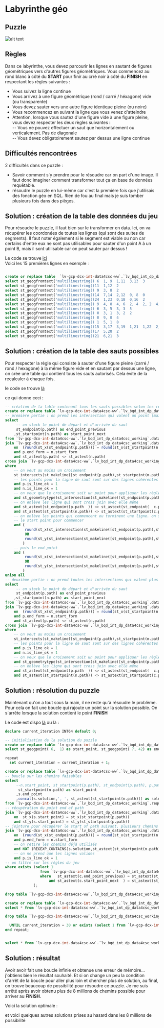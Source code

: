 # Labyrinthe géo

## Puzzle

![alt text](labyrinthe_geo.jpg)

## Règles

Dans ce labyrinthe, vous devez parcourir les lignes en sautant de figures géométriques vers d'autres figures géométriques. Vous commencez au rond blanc à côté du **START** pour finir au crré noir à côté du **FINISH** en respectant les règles suivantes : <br>
- Vous suivez la ligne continue <br>
- Vous arrivez à une figure géométrique (rond / carré / héxagone) vide (ou transparente) <br>
- Vous devez sauter vers une autre figure identique pleine (ou noire) <br>
- Vous recommencez en suivant la ligne que vous venez d'atteindre <br>
- Attention, lorsque vous sautez d'une figure vide à une figure pleine, vous devez respecter les deux règles suivantes :  <br>
-- Vous ne pouvez effectuer un saut que horizontalement ou verticalement. Pas de diagonale <br>
-- Vous devez obligatoirement sautez par dessus une ligne continue <br>

## Difficultés rencontrées

2 difficultés dans ce puzzle : <br>
- Savoir comment s'y prendre pour le résoudre car on part d'une image. Il faut donc imaginer comment transformer tout ça en base de données requêtable. 
- résoudre le puzzle en lui-même car c'est la première fois que j'utilisais des fonction géo en SQL. Rien de fou au final mais je suis tomber plusieurs fois dans des pièges.


## Solution : création de la table des données du jeu

Pour résoudre le puzzle, il faut bien sur le transformer en data. Ici, on va récupérer les coordonées de toutes les lignes (qui sont des suites de segments). Il faut noter également si le segment est viable ou non car certains d'entre eux ne sont pas utilisables pour sauter d'un point A à un point B, mais il sont utilisable car on peut sauter par dessus !

Le code se trouve [ici](https://github.com/renoriwal/puzzles/blob/main/jeux_et_enigme_visuels/labyrinthe_geo/labyrinthe_geo_data_init.sql) <br>
Voici les 15 premières lignes en exemple : <br>
```sql

create or replace table  `lv-gcp-dcx-int-data4csc-ww`.`lv_bqd_int_dp_data4csc_working`.data_geo as 
select st_geogfromtext('multilinestring(( 6  1, 9  1,11  3,13  3            ))') as path, 'R' as start_form, 'C' as end_form, 1 as is_line_ok union all
select st_geogfromtext('multilinestring((11  1,12  2                        ))') as path, 'R' as start_form, 'R' as end_form, 1 as is_line_ok union all
select st_geogfromtext('multilinestring(( 9  3, 8  2                        ))') as path, 'R' as start_form, 'R' as end_form, 1 as is_line_ok union all
select st_geogfromtext('multilinestring((14  7,14  2,12  0, 8  0            ))') as path, 'C' as start_form, 'C' as end_form, 1 as is_line_ok union all
select st_geogfromtext('multilinestring((24  1,23  0,18  0,16  2            ))') as path, 'H' as start_form, 'H' as end_form, 1 as is_line_ok union all
select st_geogfromtext('multilinestring(( 9  4, 8  4, 6  2, 4  2, 2  4, 2  7))') as path, 'C' as start_form, 'H' as end_form, 1 as is_line_ok union all
select st_geogfromtext('multilinestring(( 6  3, 5  3, 3  5                  ))') as path, 'R' as start_form, 'R' as end_form, 1 as is_line_ok union all
select st_geogfromtext('multilinestring(( 0  3, 1  3, 2  2                  ))') as path, 'R' as start_form, 'R' as end_form, 1 as is_line_ok union all
select st_geogfromtext('multilinestring(( 0  9, 0  4                        ))') as path, 'H' as start_form, 'H' as end_form, 1 as is_line_ok union all
select st_geogfromtext('multilinestring(( 1  5, 1  8                        ))') as path, 'R' as start_form, 'R' as end_form, 1 as is_line_ok union all
select st_geogfromtext('multilinestring((15  3,17  3,19  1,21  1,22  2,22  4))') as path, 'C' as start_form, 'C' as end_form, 1 as is_line_ok union all
select st_geogfromtext('multilinestring((17  5,20  2                        ))') as path, 'H' as start_form, 'H' as end_form, 1 as is_line_ok union all
select st_geogfromtext('multilinestring((21  6,21  3                        ))') as path, 'R' as start_form, 'R' as end_form, 1 as is_line_ok union all
```

## Solution : création de la table des sauts possibles 

Pour respecter la règle qui consiste à sauter d'une figure pleine (carré / rond / hexagone) à la même figure vide et en sautant par dessus une ligne, on crée une table qui contient tous les sauts autorisés. Cela évite de la recalculer à chaque fois. 

le code se trouve [là](https://github.com/renoriwal/puzzles/blob/main/jeux_et_enigme_visuels/labyrinthe_geo/labyrinthe_geo_sauts_possibles.sql) <br>

ce qui donne ceci : 
```sql
-- création de la table contenant tous les sauts possibles selon les règles du jeu
create or replace table `lv-gcp-dcx-int-data4csc-ww`.`lv_bqd_int_dp_data4csc_working`.data_geo_croisement as
-- première partie : on prend les intersection qui valent un point (mais pas le point de début ou fin de ligne)
select 
     -- on stock le point de départ et d'arrivée du saut
     st_endpoint(p.path) as end_point_previous
    ,st_startpoint(n.path) as start_point_next
from `lv-gcp-dcx-int-data4csc-ww`.`lv_bqd_int_dp_data4csc_working`.data_geo as p -- point de départ du saut
join `lv-gcp-dcx-int-data4csc-ww`.`lv_bqd_int_dp_data4csc_working`.data_geo as n -- point d'arrivée du saut
    on  (round(st_x(st_endpoint(p.path))) = round(st_x(st_startpoint(n.path))) or round(st_y(st_endpoint(p.path))) = round(st_y(st_startpoint(n.path))))
    and p.end_form = n.start_form 
    and st_astext(p.path) <> st_astext(n.path)
cross join `lv-gcp-dcx-int-data4csc-ww`.`lv_bqd_int_dp_data4csc_working`.data_geo as c -- jointure sur toutes les autres lignes du puzzle
where  
    -- on veut au moins un croisement
    st_intersects(st_makeline([st_endpoint(p.path),st_startpoint(n.path)]),c.path)
    -- les points pour la ligne de saut sont sur des lignes cohérentes
    and p.is_line_ok = 1
    and n.is_line_ok = 1
    -- on veux que le croisement soit un point pour appliquer les règles ci-dessous
    and st_geometrytype(st_intersection(st_makeline([st_endpoint(p.path),st_startpoint(n.path)]),c.path)) = 'ST_Point' 
    -- on enlève les ligne qui sont cross join avec elle même
    and st_astext(st_endpoint(p.path  )) <> st_astext(st_endpoint(  c.path)) 
    and st_astext(st_startpoint(n.path)) <> st_astext(st_startpoint(c.path)) 
    -- on enlève les points qui commencent ou terminent une ligne. on souhaite que deux lignes se coupent en plein milieu
    -- le start point pour commencer
    and (
         round(st_x(st_intersection(st_makeline([st_endpoint(p.path),st_startpoint(n.path)]),c.path))) <> round(st_x(st_startpoint(c.path))) 
         OR
         round(st_y(st_intersection(st_makeline([st_endpoint(p.path),st_startpoint(n.path)]),c.path))) <> round(st_y(st_startpoint(c.path)))
        )
    -- puis le end point
    and (
         round(st_x(st_intersection(st_makeline([st_endpoint(p.path),st_startpoint(n.path)]),c.path))) <> round(st_x(st_endpoint(c.path))) 
         OR
         round(st_y(st_intersection(st_makeline([st_endpoint(p.path),st_startpoint(n.path)]),c.path))) <> round(st_y(st_endpoint(c.path)))
        )
union all
-- deuxième partie : on prend toutes les intersections qui valent plus qu'un point
select 
     -- on stock le point de départ et d'arrivée du saut
     st_endpoint(p.path) as end_point_previous
    ,st_startpoint(n.path) as start_point_next
from `lv-gcp-dcx-int-data4csc-ww`.`lv_bqd_int_dp_data4csc_working`.data_geo as p -- point de départ du saut
join `lv-gcp-dcx-int-data4csc-ww`.`lv_bqd_int_dp_data4csc_working`.data_geo as n -- point d'arrivée du saut
    on  (round(st_x(st_endpoint(p.path))) = round(st_x(st_startpoint(n.path))) or round(st_y(st_endpoint(p.path))) = round(st_y(st_startpoint(n.path))))
    and p.end_form = n.start_form 
    and st_astext(p.path) <> st_astext(n.path)
cross join `lv-gcp-dcx-int-data4csc-ww`.`lv_bqd_int_dp_data4csc_working`.data_geo as c -- jointure sur toutes les autres lignes du puzzle
where  
    -- on veut au moins un croisement
    st_intersects(st_makeline([st_endpoint(p.path),st_startpoint(n.path)]),c.path)
    -- les points pour la ligne de saut sont sur des lignes cohérentes
    and p.is_line_ok = 1
    and n.is_line_ok = 1
    -- on veux que le croisement soit un point pour appliquer les règles ci-dessous
    and st_geometrytype(st_intersection(st_makeline([st_endpoint(p.path),st_startpoint(n.path)]),c.path)) <> 'ST_Point' 
    -- on enlève les ligne qui sont cross join avec elle même
    and st_astext(st_endpoint(p.path  )) <> st_astext(st_endpoint(  c.path)) 
    and st_astext(st_startpoint(n.path)) <> st_astext(st_startpoint(c.path)) 
```



## Solution : résolution du puzzle 

Maintenant qu'on a tout sous la main, il ne reste qu'à résoudre le problème. Pour cela on fait une boucle qui rajoute un point sur la solution possible. On s'arrête lorsque la solution contient le point **FINISH**

Le code est dispo [là](https://github.com/renoriwal/puzzles/blob/main/jeux_et_enigme_visuels/labyrinthe_geo/labyrinthe_geo_resolution.sql) ou là :  <br>

```sql
declare current_iteration INT64 default 0;

-- initialisation de la solution du puzzle
create or replace table `lv-gcp-dcx-int-data4csc-ww`.`lv_bqd_int_dp_data4csc_working`.requete_geo_solution as
select st_geogpoint( 6,  1) as start_point, st_geogpoint( 7, 42) as end_point, st_astext(st_geogpoint(15,  3)) as solution;

repeat
  set current_iteration = current_iteration + 1;

create or replace table `lv-gcp-dcx-int-data4csc-ww`.`lv_bqd_int_dp_data4csc_working`.requete_geo_solution_temp as
-- boucle sur les chemins faisables
select 
     --n.start_point, st_startpoint(p.path), st_endpoint(p.path), p.path, p.end_form, n.path, 'n', n.*
      st_startpoint(n.path) as start_point
     ,s.end_point
     ,concat(s.solution,', ', st_astext(st_startpoint(n.path))) as solution
from `lv-gcp-dcx-int-data4csc-ww`.`lv_bqd_int_dp_data4csc_working`.requete_geo_solution s -- start
-- récupération du point end of path
join `lv-gcp-dcx-int-data4csc-ww`.`lv_bqd_int_dp_data4csc_working`.data_geo p -- preceding
    on  st_x(s.start_point) = st_x(st_startpoint(p.path))
    and st_y(s.start_point) = st_y(st_startpoint(p.path))
-- jointure pour récupérer le start of path suivant. plusieurs chemins possibles. 
join `lv-gcp-dcx-int-data4csc-ww`.`lv_bqd_int_dp_data4csc_working`.data_geo n -- next
    on  (round(st_x(st_endpoint(p.path))) = round(st_x(st_startpoint(n.path))) OR round(st_y(st_endpoint(p.path))) = round(st_y(st_startpoint(n.path))))
    and p.end_form = n.start_form 
    -- on retire les chemins déjà utilisés
    and NOT (REGEXP_CONTAINS(s.solution,st_astext(st_startpoint(n.path))))
    -- on ne prend que les lignes valides
    and p.is_line_ok = 1
-- on filtre sur les règles du jeu
where exists (select 1
                from `lv-gcp-dcx-int-data4csc-ww`.`lv_bqd_int_dp_data4csc_working`.data_geo_croisement c -- croisement
                where   st_astext(c.end_point_previous) = st_astext(st_endpoint(p.path)) 
                    and st_astext(c.start_point_next  ) = st_astext(st_startpoint(n.path)) 
             );

drop table `lv-gcp-dcx-int-data4csc-ww`.`lv_bqd_int_dp_data4csc_working`.requete_geo_solution;

create or replace table `lv-gcp-dcx-int-data4csc-ww`.`lv_bqd_int_dp_data4csc_working`.requete_geo_solution as
select * from `lv-gcp-dcx-int-data4csc-ww`.`lv_bqd_int_dp_data4csc_working`.requete_geo_solution_temp;

drop table `lv-gcp-dcx-int-data4csc-ww`.`lv_bqd_int_dp_data4csc_working`.requete_geo_solution_temp;

  UNTIL current_iteration = 30 or exists (select 1 from `lv-gcp-dcx-int-data4csc-ww`.`lv_bqd_int_dp_data4csc_working`.requete_geo_solution where solution like'%(7,42)%')
end repeat;


select * from `lv-gcp-dcx-int-data4csc-ww`.`lv_bqd_int_dp_data4csc_working`.requete_geo_solution;
```


## Solution : résultat

Avoir avoir fait une boucle infinie et obtenue une erreur de mémoire... j'obtiens bien le résultat souhaité. Et si on change un peu la condition d'arrêt de la boucle pour aller plus loin et chercher plus de solution, au final, on trouve beaucoup de possibilité pour résoudre ce puzzle. Je me suis arrêté après avoir obtenu plus de 8 millions de chemins possible pour arriver au **FINISH**. 

Voici la solution optimale : 


et voici quelques autres solutions prises au hasard dans les 8 millions de possibilité